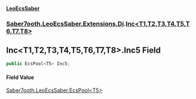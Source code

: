 #### [LeoEcsSaber](index.md 'index')
### [Saber7ooth.LeoEcsSaber.Extensions.Di](Saber7ooth.LeoEcsSaber.Extensions.Di.md 'Saber7ooth.LeoEcsSaber.Extensions.Di').[Inc&lt;T1,T2,T3,T4,T5,T6,T7,T8&gt;](Inc_T1,T2,T3,T4,T5,T6,T7,T8_.md 'Saber7ooth.LeoEcsSaber.Extensions.Di.Inc<T1,T2,T3,T4,T5,T6,T7,T8>')

## Inc<T1,T2,T3,T4,T5,T6,T7,T8>.Inc5 Field

```csharp
public EcsPool<T5> Inc5;
```

#### Field Value
[Saber7ooth.LeoEcsSaber.EcsPool&lt;](EcsPool_T_.md 'Saber7ooth.LeoEcsSaber.EcsPool<T>')[T5](Inc_T1,T2,T3,T4,T5,T6,T7,T8_.md#Saber7ooth.LeoEcsSaber.Extensions.Di.Inc_T1,T2,T3,T4,T5,T6,T7,T8_.T5 'Saber7ooth.LeoEcsSaber.Extensions.Di.Inc<T1,T2,T3,T4,T5,T6,T7,T8>.T5')[&gt;](EcsPool_T_.md 'Saber7ooth.LeoEcsSaber.EcsPool<T>')
